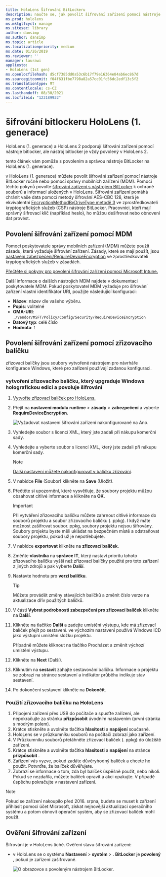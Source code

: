 ```yaml
---
title: HoloLens Šifrování BitLockeru
description: naučte se, jak povolit šifrování zařízení pomocí nástroje BitLocker k ochraně souborů uložených ve vašich zařízeních HoloLens hybridní realitu.
ms.prod: hololens
ms.mktglfcycl: manage
ms.sitesec: library
author: dansimp
ms.author: dansimp
ms.topic: article
ms.localizationpriority: medium
ms.date: 01/26/2019
ms.reviewer: ''
manager: laurawi
appliesto:
- HoloLens (1st gen)
ms.openlocfilehash: d5cf7385dd0a53c6b17f79e16364e84ab6ec867d
ms.sourcegitcommit: f04f631fbe7798a82a57cc01fc56dc2edf13c5f2
ms.translationtype: MT
ms.contentlocale: cs-CZ
ms.lasthandoff: 08/30/2021
ms.locfileid: "123189932"
---
```

# <a name="hololens-1st-gen-bitlocker-encryption"></a>šifrování bitlockeru HoloLens (1. generace)

HoloLens (1. generace) a HoloLens 2 podporují šifrování zařízení pomocí nástroje bitlocker, ale nástroj bitlocker je vždy povolený v HoloLens 2.

tento článek vám pomůže s povolením a správou nástroje BitLocker na HoloLens (1. generace).

v HoloLens (1. generace) můžete povolit šifrování zařízení pomocí nástroje BitLocker ručně nebo pomocí správy mobilních zařízení (MDM). Pomocí těchto pokynů povolte [šifrování zařízení s nástrojem BitLocker](/windows/security/information-protection/bitlocker/bitlocker-device-encryption-overview-windows-10#bitlocker-device-encryption) k ochraně souborů a informací uložených v HoloLens. Šifrování zařízení pomáhá chránit vaše data pomocí metody šifrování AES-CBC 128, která je ekvivalentní [EncryptionMethodByDriveType metodě 3](/windows/client-management/mdm/bitlocker-csp#encryptionmethodbydrivetype) ve zprostředkovateli kryptografických služeb (CSP) nástroje BitLocker. Pracovníci, kteří mají správný šifrovací klíč (například heslo), ho můžou dešifrovat nebo obnovení dat provést.

## <a name="enable-device-encryption-using-mdm"></a>Povolení šifrování zařízení pomocí MDM

Pomocí poskytovatele správy mobilních zařízení (MDM) můžete použít zásadu, která vyžaduje šifrování zařízení. Zásady, které se mají použít, jsou [nastavení zabezpečení/RequireDeviceEncryption](/windows/client-management/mdm/policy-csp-security#security-requiredeviceencryption) ve zprostředkovateli kryptografických služeb v zásadách.

[Přečtěte si pokyny pro povolení šifrování zařízení pomocí Microsoft Intune.](/intune/compliance-policy-create-windows#windows-holographic-for-business)

Další informace o dalších nástrojích MDM najdete v dokumentaci poskytovatele MDM. Pokud poskytovatel MDM vyžaduje pro šifrování zařízení vlastní identifikátor URI, použijte následující konfiguraci:

- **Název**: název dle vašeho výběru.
- **Popis**: volitelné
- **OMA-URI**: `./Vendor/MSFT/Policy/Config/Security/RequireDeviceEncryption`
- **Datový typ**: celé číslo
- **Hodnota**: `1`

## <a name="enable-device-encryption-using-a-provisioning-package"></a>Povolení šifrování zařízení pomocí zřizovacího balíčku

zřizovací balíčky jsou soubory vytvořené nástrojem pro návrháře konfigurace Windows, které pro zařízení používají zadanou konfiguraci. 

### <a name="create-a-provisioning-package-that-upgrades-the-windows-holographic-edition-and-enables-encryption"></a>vytvoření zřizovacího balíčku, který upgraduje Windows holografickou edici a povoluje šifrování

1. [Vytvořte zřizovací balíček pro HoloLens.](hololens-provisioning.md)
1. Přejít na **nastavení modulu runtime**  >  **zásady**  >  **zabezpečení** a vyberte **RequireDeviceEncryption**.

    ![Vyžadovat nastavení šifrování zařízení nakonfigurované na Ano.](images/device-encryption.png)

1. Vyhledejte soubor s licencí XML, který jste zadali při nákupu komerční sady.

1. Vyhledejte a vyberte soubor s licencí XML, který jste zadali při nákupu komerční sady.
    > [!NOTE]
    > [Další nastavení můžete nakonfigurovat v balíčku zřizování](hololens-provisioning.md).

1. V nabídce **File** (Soubor) klikněte na **Save** (Uložit). 

1. Přečtěte si upozornění, které vysvětluje, že soubory projektu můžou obsahovat citlivé informace a klikněte na **OK**.

    > [!IMPORTANT]
    > Při vytváření zřizovacího balíčku můžete zahrnout citlivé informace do souborů projektu a soubor zřizovacího balíčku (. ppkg). I když máte možnost zašifrovat soubor. ppkg, soubory projektu nejsou šifrovány. Soubory projektu byste měli ukládat na bezpečném místě a odstraňovat soubory projektu, pokud už je nepotřebujete.

1. V nabídce **exportovat** klikněte na **zřizovací balíček**.
1. Změňte **vlastníka** na **správce IT**, který nastaví prioritu tohoto zřizovacího balíčku vyšší než zřizovací balíčky použité pro toto zařízení z jiných zdrojů a pak vyberte **Další**.
1. Nastavte hodnotu pro **verzi balíčku**.

    > [!TIP]
    > Můžete provádět změny stávajících balíčků a změnit číslo verze na aktualizace dřív použitých balíčků.

1. V části **Vybrat podrobnosti zabezpečení pro zřizovací balíček** klikněte na **Další**.
1. Klikněte na tlačítko **Další** a zadejte umístění výstupu, kde má zřizovací balíček přejít po sestavení. ve výchozím nastavení používá Windows ICD jako výstupní umístění složku projektu.

    Případně můžete kliknout na tlačítko Procházet a změnit výchozí umístění výstupu.

1. Klikněte na **Next** (Další).
1. Kliknutím na **sestavit** zahajte sestavování balíčku. Informace o projektu se zobrazí na stránce sestavení a indikátor průběhu indikuje stav sestavení.
1. Po dokončení sestavení klikněte na **Dokončit**.

### <a name="apply-the-provisioning-package-to-hololens"></a>Použití zřizovacího balíčku na HoloLens

1. Připojení zařízení přes USB do počítače a spusťte zařízení, ale nepokračujte za stránku **přizpůsobit** úvodním nastavením (první stránka s modrým polem).
1. Krátce stiskněte a uvolněte tlačítka **hlasitosti** a **napájení** současně.
1. HoloLens se v průzkumníku souborů na počítači zobrazí jako zařízení.
1. V Průzkumníku souborů přetáhněte zřizovací balíček (. ppkg) do úložiště zařízení.
1. Krátce stiskněte a uvolněte tlačítka **hlasitosti** a **napájení** na stránce **přizpůsobit** .
1. Zařízení vás vyzve, pokud zadáte důvěryhodný balíček a chcete ho použít. Potvrďte, že balíček důvěřujete.
1. Zobrazí se informace o tom, zda byl balíček úspěšně použit, nebo nikoli. Pokud se nezdařila, můžete balíček opravit a akci opakujte. V případě úspěchu pokračujte v nastavení zařízení.

> [!NOTE]
> Pokud se zařízení nakoupilo před 2016. srpna, budete se muset k zařízení přihlásit pomocí účet Microsoft, získat nejnovější aktualizaci operačního systému a potom obnovit operační systém, aby se zřizovací balíček mohl použít.

## <a name="verify-device-encryption"></a>Ověření šifrování zařízení

Šifrování je v HoloLens tiché. Ověření stavu šifrování zařízení:

- v HoloLens se o systému **Nastavení**  >  **systém**  >  . **BitLocker** je **povolený** , pokud je zařízení zašifrované. 

    ![O obrazovce s povoleným nástrojem BitLocker.](images/about-encryption.png)
